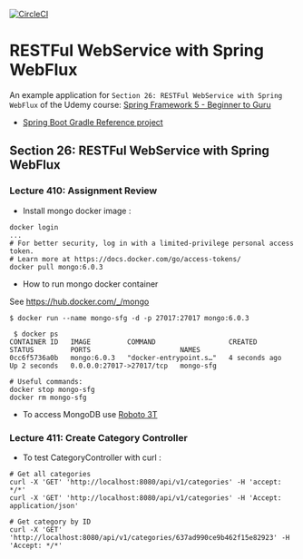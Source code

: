 [![CircleCI](https://dl.circleci.com/status-badge/img/gh/zakdim/spring5-webflux-rest/tree/master.svg?style=svg)](https://dl.circleci.com/status-badge/redirect/gh/zakdim/spring5-webflux-rest/tree/master)

# RESTFul WebService with Spring WebFlux

An example application for `Section 26: RESTFul WebService with Spring WebFlux` of the Udemy course:
[Spring Framework 5 - Beginner to Guru](https://www.udemy.com/course/spring-framework-5-beginner-to-guru/)

* [Spring Boot Gradle Reference project](https://github.com/zakdim/spring5-reactive-mongo-recipe-app)

## Section 26: RESTFul WebService with Spring WebFlux

### Lecture 410: Assignment Review

* Install mongo docker image :

```shell
docker login
...
# For better security, log in with a limited-privilege personal access token. 
# Learn more at https://docs.docker.com/go/access-tokens/
docker pull mongo:6.0.3
```

* How to run mongo docker container

See https://hub.docker.com/_/mongo

```shell
$ docker run --name mongo-sfg -d -p 27017:27017 mongo:6.0.3

 $ docker ps
CONTAINER ID   IMAGE         COMMAND                  CREATED         STATUS         PORTS                      NAMES
0cc6f5736a0b   mongo:6.0.3   "docker-entrypoint.s…"   4 seconds ago   Up 2 seconds   0.0.0.0:27017->27017/tcp   mongo-sfg

# Useful commands:
docker stop mongo-sfg
docker rm mongo-sfg
```

* To access MongoDB use [Roboto 3T](https://robomongo.org/)

### Lecture 411: Create Category Controller

* To test CategoryController with curl :

```shell
# Get all categories
curl -X 'GET' 'http://localhost:8080/api/v1/categories' -H 'accept: */*'
curl -X 'GET' 'http://localhost:8080/api/v1/categories' -H 'Accept: application/json'

# Get category by ID
curl -X 'GET' 'http://localhost:8080/api/v1/categories/637ad990ce9b462f15e82923' -H 'Accept: */*'

```
